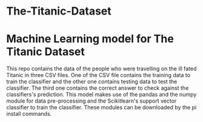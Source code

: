 # The-Titanic-Dataset
# Machine Learning model for The Titanic Dataset
This repo contains the data of the people who were travelling on the ill fated Titanic in three CSV files.
One of the CSV file contains the training data to train the classifier and the other one contains testing data
to test the classifier.
The third one contains the correct answer to check against the classifiers's prediction.
This model makes use of the pandas and the numpy module for data pre-processing and the Scikitlearn's
support vector classifier to train the classifier.
These modules can be downloaded by the pi install commands.

